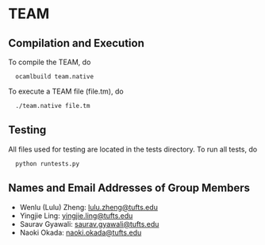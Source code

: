 # TEAM

## Compilation and Execution
To compile the TEAM, do 

	  ocamlbuild team.native

To execute a TEAM file (file.tm), do 
	
	  ./team.native file.tm 

## Testing
All files used for testing are located in the tests directory. To run all tests, do 
	
	  python runtests.py

## Names and Email Addresses of Group Members
* Wenlu (Lulu) Zheng:  <lulu.zheng@tufts.edu>
* Yingjie Ling:  <yingjie.ling@tufts.edu>
* Saurav Gyawali:  <saurav.gyawali@tufts.edu>
* Naoki Okada:  <naoki.okada@tufts.edu>

